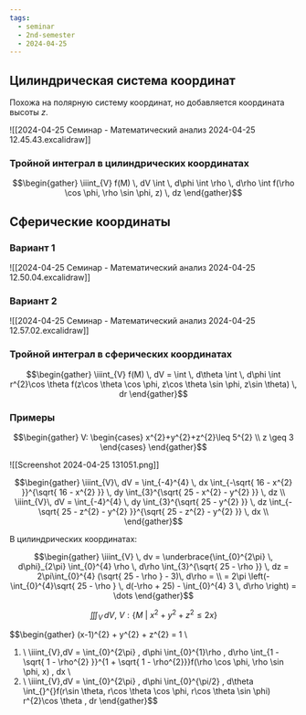 ```yaml
---
tags:
  - seminar
  - 2nd-semester
  - 2024-04-25
---
```


## Цилиндрическая система координат

Похожа на полярную систему координат, но добавляется координата высоты $z$.

![[2024-04-25 Семинар - Математический анализ 2024-04-25 12.45.43.excalidraw]]

### Тройной интеграл в цилиндрических координатах

$$\begin{gather}
\iiint_{V} f(M) \, dV \int  \, d\phi \int \rho \, d\rho \int f(\rho \cos \phi, \rho \sin \phi, z) \, dz 
\end{gather}$$

## Сферические координаты

### Вариант 1

![[2024-04-25 Семинар - Математический анализ 2024-04-25 12.50.04.excalidraw]]

### Вариант 2

![[2024-04-25 Семинар - Математический анализ 2024-04-25 12.57.02.excalidraw]]

### Тройной интеграл в сферических координатах

$$\begin{gather}
\iiint_{V} f(M) \, dV = \int  \, d\theta \int  \, d\phi \int r^{2}\cos \theta f(z\cos \theta \cos \phi, z\cos \theta \sin \phi, z\sin \theta) \, dr 
\end{gather}$$

### Примеры

$$\begin{gather}
V: \begin{cases}
x^{2}+y^{2}+z^{2}\leq 5^{2} \\
z \geq 3
\end{cases}
\end{gather}$$

![[Screenshot 2024-04-25 131051.png]]

$$\begin{gather}
\iiint_{V}\, dV = \int_{-4}^{4}  \, dx \int_{-\sqrt{ 16 - x^{2} }}^{\sqrt{ 16 - x^{2} }} \, dy \int_{3}^{\sqrt{ 25 - x^{2} - y^{2} }} \, dz \\
\iiint_{V}\, dV = \int_{-4}^{4}  \, dy \int_{3}^{\sqrt{ 25 - y^{2} }} \, dz \int_{-\sqrt{ 25 - z^{2} - y^{2} }}^{\sqrt{ 25 - z^{2} - y^{2} }} \, dx \\
\end{gather}$$

В цилиндрических координатах:

$$\begin{gather}
\iiint_{V} \, dv = \underbrace{\int_{0}^{2\pi} \, d\phi}_{2\pi} \int_{0}^{4} \rho \, d\rho \int_{3}^{\sqrt{ 25 - \rho }} \, dz = 2\pi\int_{0}^{4} (\sqrt{ 25 - \rho } - 3)\, d\rho = \\
= 2\pi \left(-\int_{0}^{4}\sqrt{ 25 - \rho } \, d(-\rho + 25) - \int_{0}^{4} 3 \, d\rho  \right) = \dots
\end{gather}$$

$$\iiint_{V}\,dV, \ V: \{ M \ | \ x^{2}+y^{2} + z^{2} \leq 2x \}$$

$$\begin{gather}
(x-1)^{2} + y^{2} + z^{2} = 1 \\
1) \ \iiint_{V}\,dV = \int_{0}^{2\pi} \, d\phi \int_{0}^{1}\rho \, d\rho \int_{1 - \sqrt{ 1 - \rho^{2} }}^{1 + \sqrt{ 1 - \rho^{2}}}f(\rho \cos \phi, \rho \sin \phi, x) \, dx \\
2) \ \iiint_{V}\,dV = \int_{0}^{2\pi} \, d\phi \int_{0}^{\pi/2} \, d\theta \int_{}^{}f(r\sin \theta, r\cos \theta \cos \phi, r\cos \theta \sin \phi) r^{2}\cos \theta \, dr 
\end{gather}$$